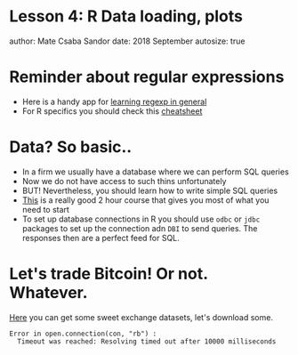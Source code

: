 Lesson 4: R Data loading, plots
========================================================
author: Mate Csaba Sandor
date: 2018 September
autosize: true


Reminder about regular expressions
========================================================

- Here is a handy app for [learning regexp in general](https://regexone.com/)
- For R specifics you should check this [cheatsheet](https://www.rstudio.com/wp-content/uploads/2016/09/RegExCheatsheet.pdf)

Data? So basic..
========================================================

- In a firm we usually have a database where we can perform SQL queries
- Now we do not have access to such thins unfortunately
- BUT! Nevertheless, you should learn how to write simple SQL queries 
- [This](https://www.codecademy.com/learn/learn-sql) is a really good 2 hour course that gives you most of what you need to start
- To set up database connections in R you should use `odbc` or `jdbc` packages to set up the connection adn `DBI` to send queries. The responses then are a perfect feed for SQL.

Let's trade Bitcoin! Or not. Whatever.
========================================================

[Here](http://bitcoincharts.com) you can get some sweet exchange datasets, let's download some.























```
Error in open.connection(con, "rb") : 
  Timeout was reached: Resolving timed out after 10000 milliseconds
```
